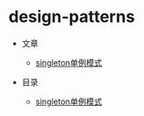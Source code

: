 # design-patterns
- 文章
	- [singleton单例模式]()

- 目录
	- [singleton单例模式](https://github.com/wuye251/design-patterns/tree/master/singleton)